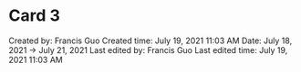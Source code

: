 # Card 3

Created by: Francis Guo
Created time: July 19, 2021 11:03 AM
Date: July 18, 2021 → July 21, 2021
Last edited by: Francis Guo
Last edited time: July 19, 2021 11:03 AM